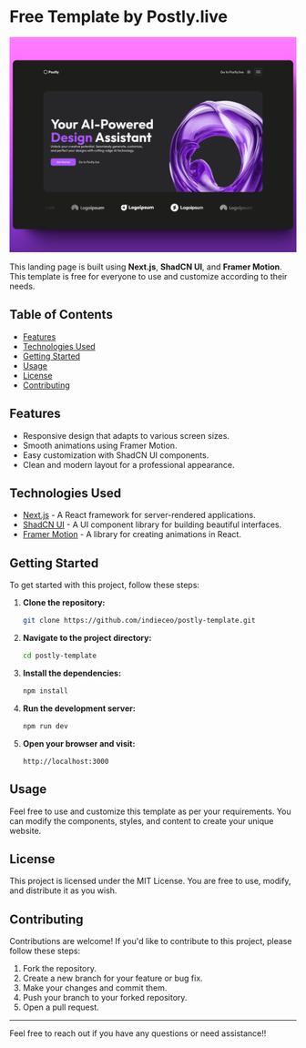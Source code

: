 # Free Template by Postly.live

![Screenshot of the site](https://raw.githubusercontent.com/indieceo/postly-template/main/screenshot.png)


This landing page is built using **Next.js**, **ShadCN UI**, and **Framer Motion**. This template is free for everyone to use and customize according to their needs.

## Table of Contents

- [Features](#features)
- [Technologies Used](#technologies-used)
- [Getting Started](#getting-started)
- [Usage](#usage)
- [License](#license)
- [Contributing](#contributing)

## Features

- Responsive design that adapts to various screen sizes.
- Smooth animations using Framer Motion.
- Easy customization with ShadCN UI components.
- Clean and modern layout for a professional appearance.

## Technologies Used

- [Next.js](https://nextjs.org/) - A React framework for server-rendered applications.
- [ShadCN UI](https://shadcn.dev/) - A UI component library for building beautiful interfaces.
- [Framer Motion](https://www.framer.com/motion/) - A library for creating animations in React.

## Getting Started

To get started with this project, follow these steps:

1. **Clone the repository:**

   ```bash
   git clone https://github.com/indieceo/postly-template.git
   ```

2. **Navigate to the project directory:**

   ```bash
   cd postly-template
   ```

3. **Install the dependencies:**

   ```bash
   npm install
   ```

4. **Run the development server:**

   ```bash
   npm run dev
   ```

5. **Open your browser and visit:**
   ```
   http://localhost:3000
   ```

## Usage

Feel free to use and customize this template as per your requirements. You can modify the components, styles, and content to create your unique website.

## License

This project is licensed under the MIT License. You are free to use, modify, and distribute it as you wish.

## Contributing

Contributions are welcome! If you'd like to contribute to this project, please follow these steps:

1. Fork the repository.
2. Create a new branch for your feature or bug fix.
3. Make your changes and commit them.
4. Push your branch to your forked repository.
5. Open a pull request.

---

Feel free to reach out if you have any questions or need assistance!!
